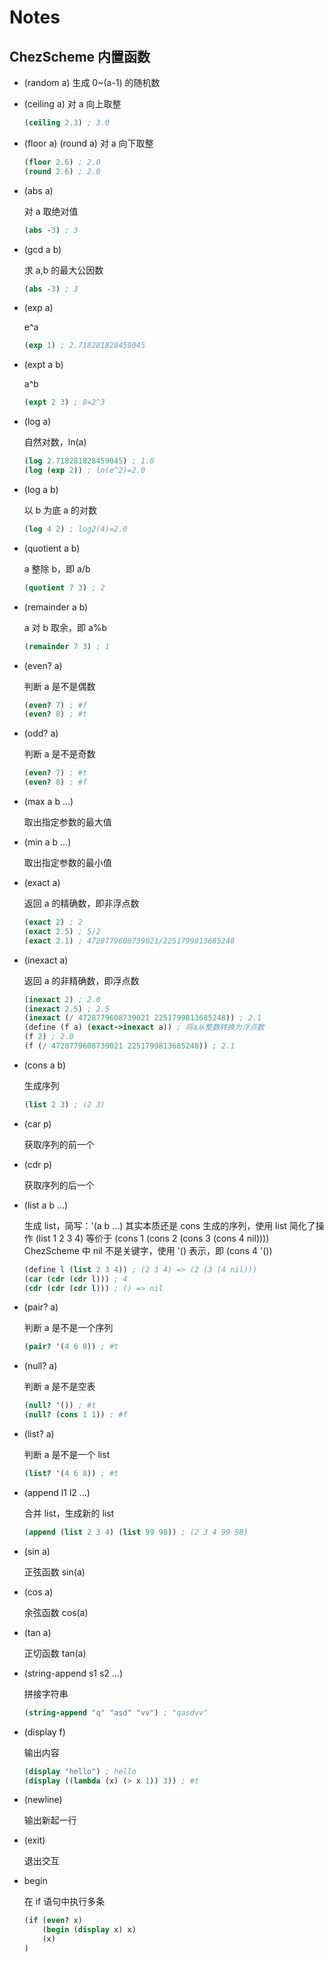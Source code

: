 # Notes

## ChezScheme 内置函数

- (random a)
  生成 0~(a-1) 的随机数

- (ceiling a)
  对 a 向上取整

  ```scheme
  (ceiling 2.3) ; 3.0
  ```

- (floor a) (round a)
     对 a 向下取整

     ```scheme
     (floor 2.6) ; 2.0
     (round 2.6) ; 2.0
     ```

- (abs a)

     对 a 取绝对值

     ```scheme
     (abs -3) ; 3
     ```

- (gcd a b)

     求 a,b 的最大公因数

     ```scheme
     (abs -3) ; 3
     ```

- (exp a)

     e^a

     ```scheme
     (exp 1) ; 2.718281828459045
     ```

- (expt a b)

     a^b

     ```scheme
     (expt 2 3) ; 8=2^3
     ```

- (log a)

     自然对数，ln(a)

     ```scheme
     (log 2.718281828459045) ; 1.0
     (log (exp 2)) ; ln(e^2)=2.0
     ```

- (log a b)

     以 b 为底 a 的对数

     ```scheme
     (log 4 2) ; log2(4)=2.0
     ```

- (quotient a b)

     a 整除 b，即 a/b

     ```scheme
     (quotient 7 3) ; 2
     ```

- (remainder a b)

     a 对 b 取余，即 a%b

     ```scheme
     (remainder 7 3) ; 1
     ```

- (even? a)

     判断 a 是不是偶数

     ```scheme
     (even? 7) ; #f
     (even? 8) ; #t
     ```

- (odd? a)

     判断 a 是不是奇数

     ```scheme
     (even? 7) ; #t
     (even? 8) ; #f
     ```

- (max a b ...)

     取出指定参数的最大值

- (min a b ...)

     取出指定参数的最小值

- (exact a)

     返回 a 的精确数，即非浮点数

     ```scheme
     (exact 2) ; 2
     (exact 2.5) ; 5/2
     (exact 2.1) ; 4728779608739021/2251799813685248
     ```

- (inexact a)

     返回 a 的非精确数，即浮点数

     ```scheme
     (inexact 2) ; 2.0
     (inexact 2.5) ; 2.5
     (inexact (/ 4728779608739021 2251799813685248)) ; 2.1
     (define (f a) (exact->inexact a)) ; 将a从整数转换为浮点数
     (f 2) ; 2.0
     (f (/ 4728779608739021 2251799813685248)) ; 2.1
     ```

- (cons a b)

     生成序列

     ```scheme
     (list 2 3) ; (2 3)
     ```

- (car p)

    获取序列的前一个

- (cdr p)

    获取序列的后一个

- (list a b ...)

     生成 list，简写：'(a b ...)
     其实本质还是 cons 生成的序列，使用 list 简化了操作
     (list 1 2 3 4) 等价于 (cons 1 (cons 2 (cons 3 (cons 4 nil))))
     ChezScheme 中 nil 不是关键字，使用 '() 表示，即 (cons 4 '())

     ```scheme
     (define l (list 2 3 4)) ; (2 3 4) => (2 (3 (4 nil)))
     (car (cdr (cdr l))) ; 4
     (cdr (cdr (cdr l))) ; () => nil
     ```

- (pair? a)

     判断 a 是不是一个序列

     ```scheme
     (pair? '(4 6 8)) ; #t
     ```

- (null? a)

     判断 a 是不是空表

     ```scheme
     (null? '()) ; #t
     (null? (cons 1 1)) ; #f
     ```

- (list? a)

     判断 a 是不是一个 list

     ```scheme
     (list? '(4 6 8)) ; #t
     ```

- (append l1 l2 ...)

     合并 list，生成新的 list

     ```scheme
     (append (list 2 3 4) (list 99 98)) ; (2 3 4 99 98)
     ```

- (sin a)

     正弦函数 sin(a)

- (cos a)

     余弦函数 cos(a)

- (tan a)

     正切函数 tan(a)

- (string-append s1 s2 ...)

     拼接字符串

     ```scheme
     (string-append "q" "asd" "vv") ; "qasdvv"
     ```

- (display f)

     输出内容

     ```scheme
     (display "hello") ; hello
     (display ((lambda (x) (> x 1)) 3)) ; #t
     ```

- (newline)

  输出新起一行

- (exit)

  退出交互

- begin

  在 if 语句中执行多条

  ```scheme
  (if (even? x)
      (begin (display x) x)
      (x)
  )
  ```

